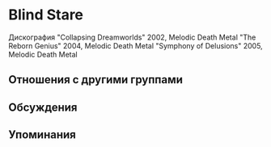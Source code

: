 # Blind Stare

Дискография
"Collapsing Dreamworlds" 2002, Melodic Death Metal
"The Reborn Genius" 2004, Melodic Death Metal
"Symphony of Delusions" 2005, Melodic Death Metal

## Отношения с другими группами


## Обсуждения


## Упоминания

